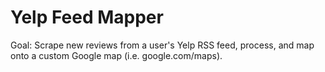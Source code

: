 # Yelp Feed Mapper

Goal: Scrape new reviews from a user's Yelp RSS feed, process, and map onto a custom Google map (i.e. google.com/maps).
